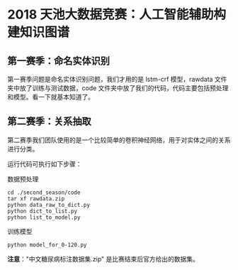 # 2018 天池大数据竞赛：人工智能辅助构建知识图谱

## 第一赛季：命名实体识别

第一赛季问题是命名实体识别问题，我们才用的是 lstm-crf 模型，rawdata 文件夹中放了训练与测试数据，code 文件夹中放了我们的代码，代码主要包括预处理和模型。看一下就基本知道了。

## 第二赛季：关系抽取

第二赛季我们团队使用的是一个比较简单的卷积神经网络，用于对实体之间的关系进行分类。

运行代码可执行如下步骤：

数据预处理

```shell
cd ./second_season/code
tar xf rawdata.zip
python data_raw_to_dict.py
python dict_to_list.py
python list_to_model.py
```

训练模型

```shell
python model_for_0-120.py
```

**注意**："中文糖尿病标注数据集.zip" 是比赛结束后官方给出的数据集。


